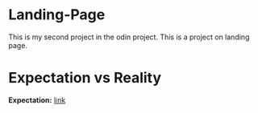 # Landing-Page
This is my second project in the odin project. This is a project on landing page.
# Expectation vs Reality
**Expectation:** [link](https://cdn.statically.io/gh/TheOdinProject/curriculum/81a5d553f4073e593d23a6ab00d50eef8620796d/foundations/html_css/project/imgs/01.png)
